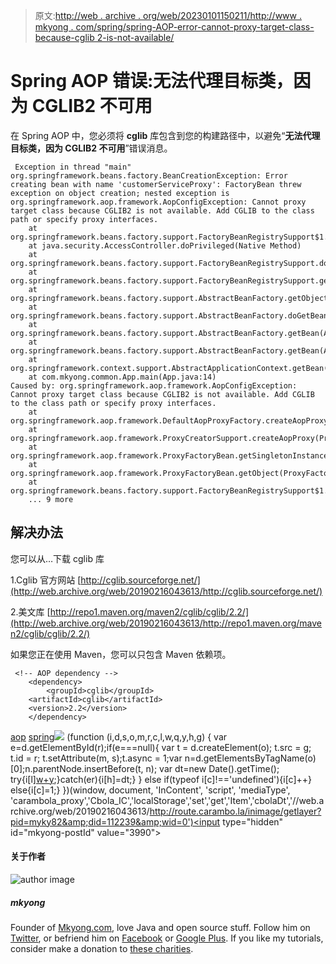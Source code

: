 > 原文:[http://web . archive . org/web/20230101150211/http://www . mkyong . com/spring/spring-AOP-error-cannot-proxy-target-class-because-cglib 2-is-not-available/](http://web.archive.org/web/20230101150211/http://www.mkyong.com/spring/spring-aop-error-cannot-proxy-target-class-because-cglib2-is-not-available/)

# Spring AOP 错误:无法代理目标类，因为 CGLIB2 不可用

在 Spring AOP 中，您必须将 **cglib** 库包含到您的构建路径中，以避免“**无法代理目标类，因为 CGLIB2 不可用**”错误消息。

```
 Exception in thread "main" org.springframework.beans.factory.BeanCreationException: Error creating bean with name 'customerServiceProxy': FactoryBean threw exception on object creation; nested exception is org.springframework.aop.framework.AopConfigException: Cannot proxy target class because CGLIB2 is not available. Add CGLIB to the class path or specify proxy interfaces.
	at org.springframework.beans.factory.support.FactoryBeanRegistrySupport$1.run(FactoryBeanRegistrySupport.java:127)
	at java.security.AccessController.doPrivileged(Native Method)
	at org.springframework.beans.factory.support.FactoryBeanRegistrySupport.doGetObjectFromFactoryBean(FactoryBeanRegistrySupport.java:116)
	at org.springframework.beans.factory.support.FactoryBeanRegistrySupport.getObjectFromFactoryBean(FactoryBeanRegistrySupport.java:91)
	at org.springframework.beans.factory.support.AbstractBeanFactory.getObjectForBeanInstance(AbstractBeanFactory.java:1288)
	at org.springframework.beans.factory.support.AbstractBeanFactory.doGetBean(AbstractBeanFactory.java:217)
	at org.springframework.beans.factory.support.AbstractBeanFactory.getBean(AbstractBeanFactory.java:185)
	at org.springframework.beans.factory.support.AbstractBeanFactory.getBean(AbstractBeanFactory.java:164)
	at org.springframework.context.support.AbstractApplicationContext.getBean(AbstractApplicationContext.java:880)
	at com.mkyong.common.App.main(App.java:14)
Caused by: org.springframework.aop.framework.AopConfigException: Cannot proxy target class because CGLIB2 is not available. Add CGLIB to the class path or specify proxy interfaces.
	at org.springframework.aop.framework.DefaultAopProxyFactory.createAopProxy(DefaultAopProxyFactory.java:67)
	at org.springframework.aop.framework.ProxyCreatorSupport.createAopProxy(ProxyCreatorSupport.java:106)
	at org.springframework.aop.framework.ProxyFactoryBean.getSingletonInstance(ProxyFactoryBean.java:317)
	at org.springframework.aop.framework.ProxyFactoryBean.getObject(ProxyFactoryBean.java:243)
	at org.springframework.beans.factory.support.FactoryBeanRegistrySupport$1.run(FactoryBeanRegistrySupport.java:121)
	... 9 more 
```

## 解决办法

您可以从…下载 cglib 库

1.Cglib 官方网站
[http://cglib.sourceforge.net/](http://web.archive.org/web/20190216043613/http://cglib.sourceforge.net/)

2.美文库
[http://repo1.maven.org/maven2/cglib/cglib/2.2/](http://web.archive.org/web/20190216043613/http://repo1.maven.org/maven2/cglib/cglib/2.2/)

如果您正在使用 Maven，您可以只包含 Maven 依赖项。

```
 <!-- AOP dependency -->
    <dependency>
    	<groupId>cglib</groupId>
	<artifactId>cglib</artifactId>
	<version>2.2</version>
    </dependency> 
```

[aop](http://web.archive.org/web/20190216043613/http://www.mkyong.com/tag/aop/) [spring](http://web.archive.org/web/20190216043613/http://www.mkyong.com/tag/spring/)![](../Images/2c372dd809f1b92616506c49b9db00be.png) (function (i,d,s,o,m,r,c,l,w,q,y,h,g) { var e=d.getElementById(r);if(e===null){ var t = d.createElement(o); t.src = g; t.id = r; t.setAttribute(m, s);t.async = 1;var n=d.getElementsByTagName(o)[0];n.parentNode.insertBefore(t, n); var dt=new Date().getTime(); try{i[l][w+y](h,i[l][q+y](h)+'&amp;'+dt);}catch(er){i[h]=dt;} } else if(typeof i[c]!=='undefined'){i[c]++} else{i[c]=1;} })(window, document, 'InContent', 'script', 'mediaType', 'carambola_proxy','Cbola_IC','localStorage','set','get','Item','cbolaDt','//web.archive.org/web/20190216043613/http://route.carambo.la/inimage/getlayer?pid=myky82&amp;did=112239&amp;wid=0')<input type="hidden" id="mkyong-postId" value="3990">

#### 关于作者

![author image](../Images/bec00040cef8206a5c20b0f2d1153ef4.png)

##### mkyong

Founder of [Mkyong.com](http://web.archive.org/web/20190216043613/http://mkyong.com/), love Java and open source stuff. Follow him on [Twitter](http://web.archive.org/web/20190216043613/https://twitter.com/mkyong), or befriend him on [Facebook](http://web.archive.org/web/20190216043613/http://www.facebook.com/java.tutorial) or [Google Plus](http://web.archive.org/web/20190216043613/https://plus.google.com/110948163568945735692?rel=author). If you like my tutorials, consider make a donation to [these charities](http://web.archive.org/web/20190216043613/http://www.mkyong.com/blog/donate-to-charity/).